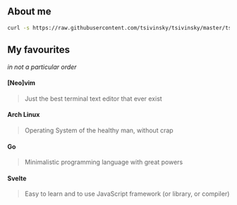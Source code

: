 ## About me

```bash
curl -s https://raw.githubusercontent.com/tsivinsky/tsivinsky/master/tsivinsky.sh | bash
```

## My favourites

*in not a particular order*

#### [Neo]vim
> Just the best terminal text editor that ever exist
#### Arch Linux
> Operating System of the healthy man, without crap
#### Go
> Minimalistic programming language with great powers
#### Svelte
> Easy to learn and to use JavaScript framework (or library, or compiler)
